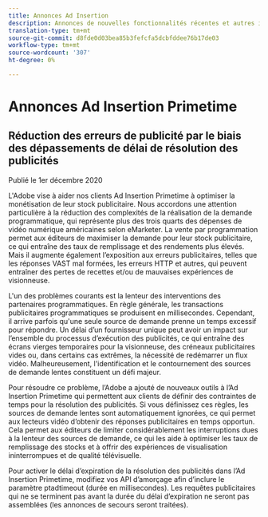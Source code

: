```yaml
---
title: Annonces Ad Insertion
description: Annonces de nouvelles fonctionnalités récentes et autres informations connexes sur l’Ad Insertion Primetime
translation-type: tm+mt
source-git-commit: d8fde0d03bea85b3fefcfa5dcbfddee76b17de03
workflow-type: tm+mt
source-wordcount: '307'
ht-degree: 0%

---
```



# Annonces Ad Insertion Primetime

## Réduction des erreurs de publicité par le biais des dépassements de délai de résolution des publicités

Publié le 1er décembre 2020

L&#39;Adobe vise à aider nos clients Ad Insertion Primetime à optimiser la monétisation de leur stock publicitaire. Nous accordons une attention particulière à la réduction des complexités de la réalisation de la demande programmatique, qui représente plus des trois quarts des dépenses de vidéo numérique américaines selon eMarketer. La vente par programmation permet aux éditeurs de maximiser la demande pour leur stock publicitaire, ce qui entraîne des taux de remplissage et des rendements plus élevés. Mais il augmente également l’exposition aux erreurs publicitaires, telles que les réponses VAST mal formées, les erreurs HTTP et autres, qui peuvent entraîner des pertes de recettes et/ou de mauvaises expériences de visionneuse.

L&#39;un des problèmes courants est la lenteur des interventions des partenaires programmatiques. En règle générale, les transactions publicitaires programmatiques se produisent en millisecondes. Cependant, il arrive parfois qu&#39;une seule source de demande prenne un temps excessif pour répondre. Un délai d’un fournisseur unique peut avoir un impact sur l’ensemble du processus d’exécution des publicités, ce qui entraîne des écrans vierges temporaires pour la visionneuse, des créneaux publicitaires vides ou, dans certains cas extrêmes, la nécessité de redémarrer un flux vidéo. Malheureusement, l&#39;identification et le contournement des sources de demande lentes constituent un défi majeur.

Pour résoudre ce problème, l’Adobe a ajouté de nouveaux outils à l’Ad Insertion Primetime qui permettent aux clients de définir des contraintes de temps pour la résolution des publicités. Si vous définissez ces règles, les sources de demande lentes sont automatiquement ignorées, ce qui permet aux lecteurs vidéo d’obtenir des réponses publicitaires en temps opportun. Cela permet aux éditeurs de limiter considérablement les interruptions dues à la lenteur des sources de demande, ce qui les aide à optimiser les taux de remplissage des stocks et à offrir des expériences de visualisation ininterrompues et de qualité télévisuelle.

Pour activer le délai d’expiration de la résolution des publicités dans l’Ad Insertion Primetime, modifiez vos API d’amorçage afin d’inclure le paramètre ptadtimeout (durée en millisecondes).  Les requêtes publicitaires qui ne se terminent pas avant la durée du délai d’expiration ne seront pas assemblées (les annonces de secours seront traitées).
